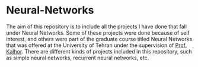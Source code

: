 # Neural-Networks
The aim of this repository is to include all the projects I have done that fall under Neural Networks. 
Some of these projects were done because of self interest, and others were part of the graduate course titled Neural Networks that was offered at the University of Tehran under the supervision of [Prof. Kalhor](https://ece.ut.ac.ir/en/~akalhor).
There are different kinds of projects included in this repository, such as simple neural networks, recurrent neural networks, etc.
